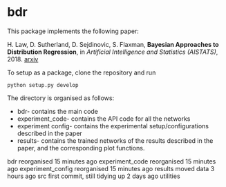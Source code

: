 # bdr
This package implements the following paper: 

H. Law, D. Sutherland, D. Sejdinovic, S. Flaxman, __Bayesian Approaches to Distribution Regression__, in _Artificial Intelligence and Statistics (AISTATS)_, 2018. [arxiv](https://arxiv.org/abs/1705.04293)


To setup as a package, clone the repository and run
```
python setup.py develop
```

The directory is organised as follows:
* bdr- contains the main code
* experiment_code- contains the API code for all the networks
* experiment config- contains the experimental setup/configurations described in the paper
* results- contains the trained networks of the results described in the paper, and the corresponding plot functions.




bdr	reorganised	15 minutes ago
experiment_code	reorganised	15 minutes ago
experiment_config	reorganised	15 minutes ago
results	moved data	3 hours ago
src	first commit, still tidying up	2 days ago
utilities
